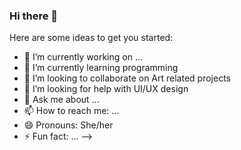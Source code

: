 ### Hi there 👋

Here are some ideas to get you started:

- 🔭 I’m currently working on ...
- 🌱 I’m currently learning programming
- 👯 I’m looking to collaborate on Art related projects
- 🤔 I’m looking for help with UI/UX design
- 💬 Ask me about ...
- 📫 How to reach me: ...
- 😄 Pronouns: She/her
- ⚡ Fun fact: ...
-->
